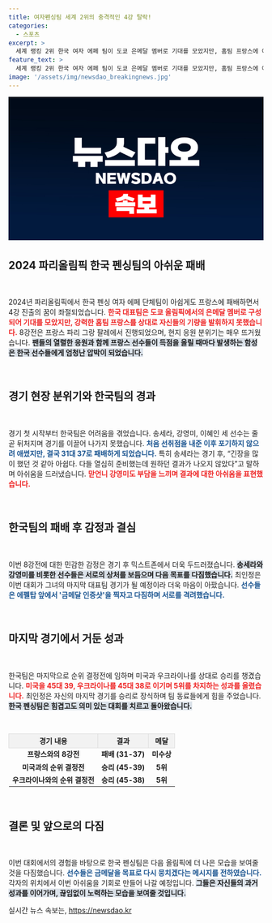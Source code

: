 ```yaml
---
title: 여자펜싱팀 세계 2위의 충격적인 4강 탈락!
categories:
  - 스포츠
excerpt: >
  세계 랭킹 2위 한국 여자 에페 팀이 도쿄 은메달 멤버로 기대를 모았지만, 홈팀 프랑스에 아쉽게 패배하며 4강 진출에 실패했습니다. 눈물의 경기 후, 최인정은 은퇴를 예고하며 금메달의 꿈을 이어가겠다고 다짐했습니다.
feature_text: >
  세계 랭킹 2위 한국 여자 에페 팀이 도쿄 은메달 멤버로 기대를 모았지만, 홈팀 프랑스에 아쉽게 패배하며 4강 진출에 실패했습니다. 눈물의 경기 후, 최인정은 은퇴를 예고하며 금메달의 꿈을 이어가겠다고 다짐했습니다.
image: '/assets/img/newsdao_breakingnews.jpg'
---
```


<p><img src="/assets/img/newsdao_breakingnews.jpg" alt="pcversion 속보" /></p>

<h2 data-ke-size="size26">2024 파리올림픽 한국 펜싱팀의 아쉬운 패배</h2>

<p data-ke-size="size16">&nbsp;</p>

<p>2024년 파리올림픽에서 한국 펜싱 여자 에페 단체팀이 아쉽게도 프랑스에 패배하면서 4강 진출의 꿈이 좌절되었습니다. <b><span style="color: #ee2323;">한국 대표팀은 도쿄 올림픽에서의 은메달 멤버로 구성되어 기대를 모았지만, 강력한 홈팀 프랑스를 상대로 자신들의 기량을 발휘하지 못했습니다.</span></b> 8강전은 프랑스 파리 그랑 팔레에서 진행되었으며, 현지 응원 분위기는 매우 뜨거웠습니다. <b><span style="background-color: #21538527;">팬들의 열렬한 응원과 함께 프랑스 선수들이 득점을 올릴 때마다 발생하는 함성은 한국 선수들에게 엄청난 압박이 되었습니다.</span></b> </p>

<p data-ke-size="size16">&nbsp;</p>

<h2 data-ke-size="size26">경기 현장 분위기와 한국팀의 경과</h2>

<p data-ke-size="size16">&nbsp;</p>

<p>경기 첫 시작부터 한국팀은 어려움을 겪었습니다. 송세라, 강영미, 이혜인 세 선수는 줄곧 뒤처지며 경기를 이끌어 나가지 못했습니다. <b><span style="color: #1a5490;">처음 선취점을 내준 이후 포기하지 않으려 애썼지만, 결국 31대 37로 패배하게 되었습니다.</span></b> 특히 송세라는 경기 후, “긴장을 많이 했던 것 같아 아쉽다. 다들 열심히 준비했는데 원하던 결과가 나오지 않았다”고 말하며 아쉬움을 드러냈습니다. <b><span style="color: #ee2323;">맏언니 강영미도 부담을 느끼며 결과에 대한 아쉬움을 표현했습니다.</span></b></p>

<p data-ke-size="size16">&nbsp;</p>

<h2 data-ke-size="size26">한국팀의 패배 후 감정과 결심</h2>

<p data-ke-size="size16">&nbsp;</p>

<p>이번 8강전에 대한 민감한 감정은 경기 후 믹스트존에서 더욱 두드러졌습니다. <b><span style="background-color: #21538527;">송세라와 강영미를 비롯한 선수들은 서로의 상처를 보듬으며 다음 목표를 다짐했습니다.</span></b> 최인정은 이번 대회가 그녀의 마지막 대표팀 경기가 될 예정이라 더욱 마음이 아팠습니다. <b><span style="color: #1a5490;">선수들은 에펠탑 앞에서 '금메달 인증샷'을 찍자고 다짐하며 서로를 격려했습니다.</span></b></p>

<p data-ke-size="size16">&nbsp;</p>

<h2 data-ke-size="size26">마지막 경기에서 거둔 성과</h2>

<p data-ke-size="size16">&nbsp;</p>

<p>한국팀은 마지막으로 순위 결정전에 임하며 미국과 우크라이나를 상대로 승리를 챙겼습니다. <b><span style="color: #ee2323;">미국을 45대 39, 우크라이나를 45대 38로 이기며 5위를 차지하는 성과를 올렸습니다.</span></b> 최인정은 자신의 마지막 경기를 승리로 장식하며 팀 동료들에게 힘을 주었습니다. <b><span style="background-color: #21538527;">한국 펜싱팀은 힘겹고도 의미 있는 대회를 치르고 돌아왔습니다.</span></b></p>

<p data-ke-size="size16">&nbsp;</p>

<table style="width:100%; border-collapse:collapse;">
    <tr>
        <th style="background-color:#f2f2f2; text-align:center; border:1px solid #ddd;">경기 내용</th>
        <th style="background-color:#f2f2f2; text-align:center; border:1px solid #ddd;">결과</th>
        <th style="background-color:#f2f2f2; text-align:center; border:1px solid #ddd;">메달</th>
    </tr>
    <tr>
        <td style="text-align:center; height:17px;"><b>프랑스와의 8강전</b></td>
        <td style="text-align:center; height:17px;"><b>패배 (31-37)</b></td>
        <td style="text-align:center; height:17px;"><b>미수상</b></td>
    </tr>
    <tr>
        <td style="text-align:center; height:17px;"><b>미국과의 순위 결정전</b></td>
        <td style="text-align:center; height:17px;"><b>승리 (45-39)</b></td>
        <td style="text-align:center; height:17px;"><b>5위</b></td>
    </tr>
    <tr>
        <td style="text-align:center; height:17px;"><b>우크라이나와의 순위 결정전</b></td>
        <td style="text-align:center; height:17px;"><b>승리 (45-38)</b></td>
        <td style="text-align:center; height:17px;"><b>5위</b></td>
    </tr>
</table>

<p data-ke-size="size16">&nbsp;</p>

<h2 data-ke-size="size26">결론 및 앞으로의 다짐</h2>

<p data-ke-size="size16">&nbsp;</p>

<p>이번 대회에서의 경험을 바탕으로 한국 펜싱팀은 다음 올림픽에 더 나은 모습을 보여줄 것을 다짐했습니다. <b><span style="color: #1a5490;">선수들은 금메달을 목표로 다시 뭉치겠다는 메시지를 전하였습니다.</span></b> 각자의 위치에서 이번 아쉬움을 기회로 만들어 나갈 예정입니다. <b><span style="background-color: #21538527;">그들은 자신들의 과거 성과를 이어가며, 끊임없이 노력하는 모습을 보여줄 것입니다.</span></b></p>
실시간 뉴스 속보는, <a href="https://newsdao.kr" rel="dofollow">https://newsdao.kr</a>


